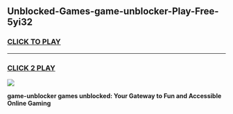 
## Unblocked-Games-game-unblocker-Play-Free-5yi32
<h3>
<a href="https://premium76.site?title=game-unblocker&ref=18A">CLICK TO PLAY</a></h3>
<hr>

<h3>
<a href="https://premium76.site?title=game-unblocker&ref=18A">CLICK 2 PLAY</a>
  
</h3>

<a href="https://premium76.site?title=game-unblocker&ref=18A"><img src="https://clearcache.store/games.png"></a>


**game-unblocker games unblocked: Your Gateway to Fun and Accessible Online Gaming**

